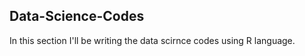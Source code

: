 ## Data-Science-Codes ##
In this section I'll be writing the data scirnce codes using R language.          
    
 
